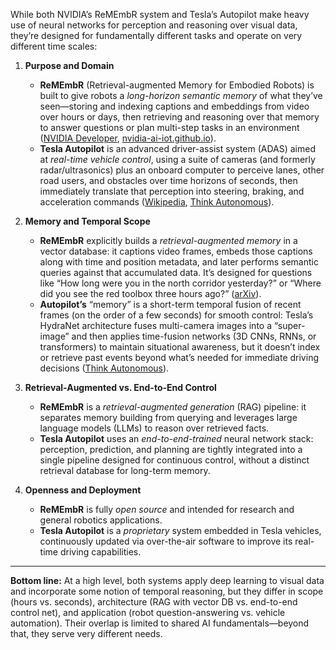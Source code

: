 While both NVIDIA’s ReMEmbR system and Tesla’s Autopilot make heavy use of neural networks for perception and reasoning over visual data, they’re designed for fundamentally different tasks and operate on very different time scales:

1. **Purpose and Domain**

   * **ReMEmbR** (Retrieval-augmented Memory for Embodied Robots) is built to give robots a *long-horizon semantic memory* of what they’ve seen—storing and indexing captions and embeddings from video over hours or days, then retrieving and reasoning over that memory to answer questions or plan multi-step tasks in an environment ([NVIDIA Developer][1], [nvidia-ai-iot.github.io][2]).
   * **Tesla Autopilot** is an advanced driver-assist system (ADAS) aimed at *real-time vehicle control*, using a suite of cameras (and formerly radar/ultrasonics) plus an onboard computer to perceive lanes, other road users, and obstacles over time horizons of seconds, then immediately translate that perception into steering, braking, and acceleration commands ([Wikipedia][3], [Think Autonomous][4]).

2. **Memory and Temporal Scope**

   * **ReMEmbR** explicitly builds a *retrieval-augmented memory* in a vector database: it captions video frames, embeds those captions along with time and position metadata, and later performs semantic queries against that accumulated data. It’s designed for questions like “How long were you in the north corridor yesterday?” or “Where did you see the red toolbox three hours ago?” ([arXiv][5]).
   * **Autopilot’s** “memory” is a short-term temporal fusion of recent frames (on the order of a few seconds) for smooth control: Tesla’s HydraNet architecture fuses multi-camera images into a “super-image” and then applies time-fusion networks (3D CNNs, RNNs, or transformers) to maintain situational awareness, but it doesn’t index or retrieve past events beyond what’s needed for immediate driving decisions ([Think Autonomous][4]).

3. **Retrieval-Augmented vs. End-to-End Control**

   * **ReMEmbR** is a *retrieval-augmented generation* (RAG) pipeline: it separates memory building from querying and leverages large language models (LLMs) to reason over retrieved facts.
   * **Tesla Autopilot** uses an *end-to-end-trained* neural network stack: perception, prediction, and planning are tightly integrated into a single pipeline designed for continuous control, without a distinct retrieval database for long-term memory.

4. **Openness and Deployment**

   * **ReMEmbR** is fully *open source* and intended for research and general robotics applications.
   * **Tesla Autopilot** is a *proprietary* system embedded in Tesla vehicles, continuously updated via over-the-air software to improve its real-time driving capabilities.

---

**Bottom line:**
At a high level, both systems apply deep learning to visual data and incorporate some notion of temporal reasoning, but they differ in scope (hours vs. seconds), architecture (RAG with vector DB vs. end-to-end control net), and application (robot question-answering vs. vehicle automation). Their overlap is limited to shared AI fundamentals—beyond that, they serve very different needs.

[1]: https://developer.nvidia.com/blog/using-generative-ai-to-enable-robots-to-reason-and-act-with-remembr/?utm_source=chatgpt.com "Using Generative AI to Enable Robots to Reason and Act with ..."
[2]: https://nvidia-ai-iot.github.io/remembr/?utm_source=chatgpt.com "ReMEmbR: Building and Reasoning Over Long-Horizon Spatio ..."
[3]: https://en.wikipedia.org/wiki/Tesla_Autopilot?utm_source=chatgpt.com "Tesla Autopilot - Wikipedia"
[4]: https://www.thinkautonomous.ai/blog/how-tesla-autopilot-works/?utm_source=chatgpt.com "Tesla's HydraNet - How Tesla's Autopilot Works - Think Autonomous"
[5]: https://arxiv.org/html/2409.13682v1?utm_source=chatgpt.com "ReMEmbR: Building and Reasoning Over Long-Horizon Spatio ..."
